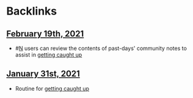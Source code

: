 
# Backlinks
## [February 19th, 2021](<February 19th, 2021.md>)
- #[N](<N.md>) users can review the contents of past-days' community notes to assist in [getting caught up](<getting caught up.md>)

## [January 31st, 2021](<January 31st, 2021.md>)
- Routine for [getting caught up](<getting caught up.md>)

